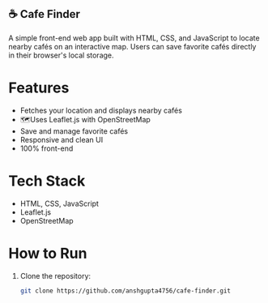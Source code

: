 ## ☕ Cafe Finder

A simple front-end web app built with HTML, CSS, and JavaScript to locate nearby cafés on an interactive map. Users can save favorite cafés directly in their browser's local storage.

# Features
- Fetches your location and displays nearby cafés
- 🗺Uses Leaflet.js with OpenStreetMap
- Save and manage favorite cafés
- Responsive and clean UI
- 100% front-end

# Tech Stack
- HTML, CSS, JavaScript
- Leaflet.js
- OpenStreetMap

# How to Run
1. Clone the repository:
   ```bash
   git clone https://github.com/anshgupta4756/cafe-finder.git
